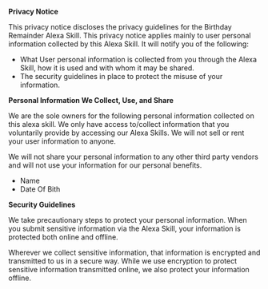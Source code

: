 
<b>Privacy Notice</b>


This privacy notice discloses the privacy guidelines for the Birthday Remainder Alexa Skill. This privacy notice applies mainly to user personal information collected by this Alexa Skill. It will notify you of the following:

<ul><li>What User personal information is collected from you through the Alexa Skill, how it is used and with whom it may be shared.</li>
<li>The security guidelines in place to protect the misuse of your information.</li></ul>

<b>Personal Information We Collect, Use, and Share</b>

We are the sole owners for the following personal information collected on this alexa skill. We only have access to/collect information that you voluntarily provide by accessing our Alexa Skills. We will not sell or rent your user information to anyone.

We will not share your personal information to any other third party vendors and will not use your information for our personal benefits.

 <ul><li>Name</li><li>Date Of Bith</li></ul>

<b>Security Guidelines</b>

We take precautionary steps to protect your personal information. When you submit sensitive information via the Alexa Skill, your information is protected both online and offline.

Wherever we collect sensitive information, that information is encrypted and transmitted to us in a secure way. While we use encryption to protect sensitive information transmitted online, we also protect your information offline. 
